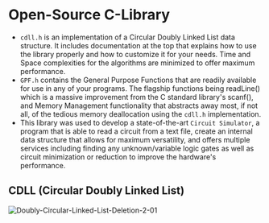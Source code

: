 # Open-Source C-Library

- `cdll.h` is an implementation of a Circular Doubly Linked List data structure. It includes documentation at the top that explains how to use the library properly and how to customize it for your needs. Time and Space complexities for the algorithms are minimized to offer maximum performance.
- `GPF.h` contains the General Purpose Functions that are readily available for use in any of your programs. The flagship functions being readLine() which is a massive improvement from the C standard library's scanf(), and Memory Management functionality that abstracts away most, if not all, of the tedious memory deallocation using the `cdll.h` implementation.
- This library was used to develop a state-of-the-art `Circuit Simulator`, a program that is able to read a circuit from a text file, create an internal data structure that allows for maximum versatility, and offers multiple services including finding any unknown/variable logic gates as well as circuit minimization or reduction to improve the hardware's performance.

## CDLL (Circular Doubly Linked List)

![Doubly-Circular-Linked-List-Deletion-2-01](https://user-images.githubusercontent.com/117030897/209615950-5edecb62-d78c-4688-a9b0-832e25f829d3.png)
